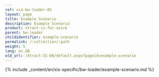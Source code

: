 ```yaml
---
ref: xia-bw-loader-05
layout: page
title: Example Scenario
description: Example Scenario
product: xtract-is-for-azure
parent: bw-loader
childidentifier: example-scenario
permalink: /:collection/:path
weight: 5
lang: en_GB
old_url: /Xtract-IS-EN/default.aspx?pageid=example-scenario
---
```

{% include _content/en/xis-specific/bw-loader/example-scenario.md %}
